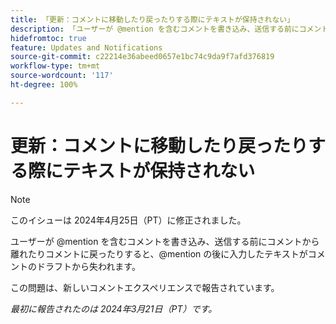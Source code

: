 ```yaml
---
title: 「更新：コメントに移動したり戻ったりする際にテキストが保持されない」
description: 「ユーザーが @mention を含むコメントを書き込み、送信する前にコメントから離れたりコメントに戻ったりすると、@mention の後に入力したテキストがコメントのドラフトから失われます。」
hidefromtoc: true
feature: Updates and Notifications
source-git-commit: c22214e36abeed0657e1bc74c9da9f7afd376819
workflow-type: tm+mt
source-wordcount: '117'
ht-degree: 100%

---
```



# 更新：コメントに移動したり戻ったりする際にテキストが保持されない

>[!NOTE]
>
>このイシューは 2024年4月25日（PT）に修正されました。

ユーザーが @mention を含むコメントを書き込み、送信する前にコメントから離れたりコメントに戻ったりすると、@mention の後に入力したテキストがコメントのドラフトから失われます。

この問題は、新しいコメントエクスペリエンスで報告されています。

_最初に報告されたのは 2024年3月21日（PT）です。_

